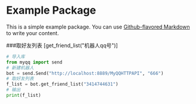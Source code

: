 # Example Package

This is a simple example package. You can use
[Github-flavored Markdown](https://www.kancloud.cn/pythonnic/python/2682628)
to write your content.

###取好友列表 [get_friend_list("机器人qq号")]
```python
# 导入库
from myqq import send
# 新建机器人
bot = send.Send("http://localhost:8889/MyQQHTTPAPI", "666")
# 取好友列表
f_list = bot.get_friend_list("3414744631")
# 输出
print(f_list)
```


